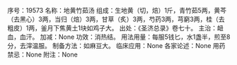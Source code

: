 序号：19573
名称：地黄竹茹汤
组成：生地黄（切，焙）1斤，青竹茹5两，黄芩（去黑心）3两，当归（焙）3两，甘草（炙）3两，芍药3两，芎窮3两，桂（去粗皮）1两，釜月下焦黄土1块如鸡子大。
出处：《圣济总录》卷七十。
主治：衄血，血汗。
加减：None
功效：消热结。
用法用量：每服5钱匕，水1盏半，煎至8分，去滓温服。
制备方法：如麻豆大。
临床应用：None
各家论述：None
用药禁忌：None
附注：None
